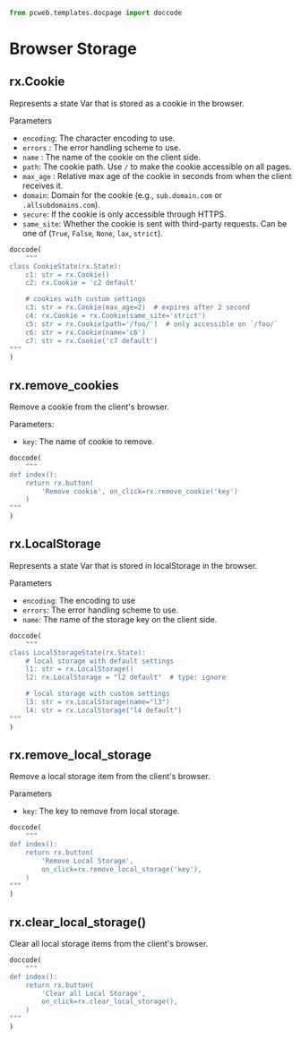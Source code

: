 ```python exec
from pcweb.templates.docpage import doccode
```

# Browser Storage

## rx.Cookie

Represents a state Var that is stored as a cookie in the browser.

 Parameters
- `encoding`: The character encoding to use.
- `errors` : The error handling scheme to use.
- `name` : The name of the cookie on the client side.
- `path`: The cookie path. Use `/` to make the cookie accessible on all pages.
- `max_age` : Relative max age of the cookie in seconds from when the client receives it.
- `domain`: Domain for the cookie (e.g., `sub.domain.com` or `.allsubdomains.com`).
- `secure`: If the cookie is only accessible through HTTPS.
- `same_site`: Whether the cookie is sent with third-party requests. Can be one of (`True`, `False`, `None`, `lax`, `strict`).

```python eval
doccode(
    """
class CookieState(rx.State):
    c1: str = rx.Cookie()
    c2: rx.Cookie = 'c2 default'

    # cookies with custom settings
    c3: str = rx.Cookie(max_age=2)  # expires after 2 second
    c4: rx.Cookie = rx.Cookie(same_site='strict')
    c5: str = rx.Cookie(path='/foo/')  # only accessible on `/foo/`
    c6: str = rx.Cookie(name='c6')
    c7: str = rx.Cookie('c7 default')
""" 
)
```

## rx.remove_cookies
Remove a cookie from the client's browser.


Parameters:
- `key`: The name of cookie to remove.

```python eval
doccode(
    """
def index():
    return rx.button(
        'Remove cookie', on_click=rx.remove_cookie('key')
    )
"""  
)
```


## rx.LocalStorage
Represents a state Var that is stored in localStorage in the browser.

Parameters
- `encoding`: The encoding to use
- `errors`: The error handling scheme to use.
- `name`: The name of the storage key on the client side.

```python eval
doccode(
    """
class LocalStorageState(rx.State):
    # local storage with default settings
    l1: str = rx.LocalStorage()
    l2: rx.LocalStorage = "l2 default"  # type: ignore

    # local storage with custom settings
    l3: str = rx.LocalStorage(name="l3")
    l4: str = rx.LocalStorage("l4 default")
""" 
)
```


## rx.remove_local_storage
Remove a local storage item from the client's browser.


Parameters
- `key`: The key to remove from local storage.

```python eval
doccode(
    """
def index():
    return rx.button(
        'Remove Local Storage',
        on_click=rx.remove_local_storage('key'),
    )
"""  
)
```

## rx.clear_local_storage()
Clear all local storage items from the client's browser.


```python eval
doccode(
    """
def index():
    return rx.button(
        'Clear all Local Storage',
        on_click=rx.clear_local_storage(),
    )
""" 
)
```
